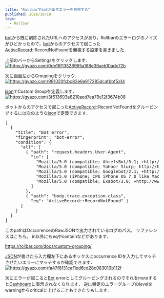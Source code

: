 ```yaml
---
title: "Rollbarでbotが出すエラーを無視する"
published: 2016/10/19
tags:
  - Rollbar
---
```


<p><a class="keyword" href="http://d.hatena.ne.jp/keyword/bot">bot</a>から既に削除されたURLへのアクセスがあり，Rollbarのエラーログのノイズがひどかったので，<a class="keyword" href="http://d.hatena.ne.jp/keyword/bot">bot</a>からのアクセスで起こった<a class="keyword" href="http://d.hatena.ne.jp/keyword/ActiveRecord">ActiveRecord</a>::RecordNotFoundを無視する設定を書きました．</p>

<p>上部のバーからSettingsをクリックします．
<a href="https://gyazo.com/0de19f13528995a168e36aeb10adc72b"><img src="https://i.gyazo.com/0de19f13528995a168e36aeb10adc72b.png" alt="https://gyazo.com/0de19f13528995a168e36aeb10adc72b" /></a></p>

<p>次に画面左からGroupingをクリック．
<a href="https://gyazo.com/991020fcbc82e6e917285dcafbbf5a14"><img src="https://i.gyazo.com/991020fcbc82e6e917285dcafbbf5a14.png" alt="https://gyazo.com/991020fcbc82e6e917285dcafbbf5a14" /></a></p>

<p><a class="keyword" href="http://d.hatena.ne.jp/keyword/json">json</a>でCustom Groupを定義します．
<a href="https://gyazo.com/3f613693a8210aed7ea79e12f3674b08"><img src="https://i.gyazo.com/3f613693a8210aed7ea79e12f3674b08.png" alt="https://gyazo.com/3f613693a8210aed7ea79e12f3674b08" /></a></p>

<p>ボットからのアクセスで起こった<a class="keyword" href="http://d.hatena.ne.jp/keyword/ActiveRecord">ActiveRecord</a>::RecordNotFoundをグルーピングするには次のような<a class="keyword" href="http://d.hatena.ne.jp/keyword/json">json</a>で定義できます．</p>

<pre class="code lang-json" data-lang="json" data-unlink><span class="synSpecial">[</span>
  <span class="synSpecial">{</span>
    &quot;<span class="synStatement">title</span>&quot;: &quot;<span class="synConstant">Bot error</span>&quot;,
    &quot;<span class="synStatement">fingerprint</span>&quot;: &quot;<span class="synConstant">bot-error</span>&quot;,
    &quot;<span class="synStatement">condition</span>&quot;: <span class="synSpecial">{</span>
      &quot;<span class="synStatement">all</span>&quot;: <span class="synSpecial">[</span>
        <span class="synSpecial">{</span> &quot;<span class="synStatement">path</span>&quot;: &quot;<span class="synConstant">request.headers.User-Agent</span>&quot;,
          &quot;<span class="synStatement">in</span>&quot;: <span class="synSpecial">[</span>
            &quot;<span class="synConstant">Mozilla/5.0 (compatible; AhrefsBot/5.1; +http://ahrefs.com/robot/)</span>&quot;,
            &quot;<span class="synConstant">Mozilla/5.0 (compatible; Yahoo! Slurp; http://help.yahoo.com/help/us/ysearch/slurp)</span>&quot;,
            &quot;<span class="synConstant">Mozilla/5.0 (compatible; Googlebot/2.1; +http://www.google.com/bot.html)</span>&quot;,
            &quot;<span class="synConstant">Mozilla/5.0 (iPhone; CPU iPhone OS 7_0 like Mac OS X) AppleWebKit/537.51.1 (KHTML, like Gecko) Version/7.0 Mobile/11A465 Safari/9537.53 (compatible; bingbot/2.0; +http://www.bing.com/bingbot.htm)</span>&quot;,
            &quot;<span class="synConstant">Mozilla/5.0 (compatible; Exabot/3.0; +http://www.exabot.com/go/robot)</span>&quot;
          <span class="synSpecial">]</span>
        <span class="synSpecial">}</span>,
        <span class="synSpecial">{</span> &quot;<span class="synStatement">path</span>&quot;: &quot;<span class="synConstant">body.trace.exception.class</span>&quot;,
          &quot;<span class="synStatement">eq</span>&quot;: &quot;<span class="synConstant">ActiveRecord::RecordNotFound</span>&quot; <span class="synSpecial">}</span>
      <span class="synSpecial">]</span>
    <span class="synSpecial">}</span>
  <span class="synSpecial">}</span>
<span class="synSpecial">]</span>
</pre>


<p>このpathはOccurrenceのRawJSONで出力されているログのパス。
リファレンスはこちら。
in以外にもeqやcontainなどがあります．</p>

<p><a href="https://rollbar.com/docs/custom-grouping/">https://rollbar.com/docs/custom-grouping/</a></p>

<p><a class="keyword" href="http://d.hatena.ne.jp/keyword/JSON">JSON</a>が書けたら入力欄左下にあるボックスにoccurrence IDを入力してマッチさせたいエラーにマッチするか確認できます．
<a href="https://gyazo.com/fa47f8f31caf1ed6cd28c083010b112f"><img src="https://i.gyazo.com/fa47f8f31caf1ed6cd28c083010b112f.png" alt="https://gyazo.com/fa47f8f31caf1ed6cd28c083010b112f" /></a></p>

<p> 次にエラーが起こると<a class="keyword" href="http://d.hatena.ne.jp/keyword/Bot">Bot</a> errorとしてグルーピングされるのでそれをmuteすると<a class="keyword" href="http://d.hatena.ne.jp/keyword/Dashboard">Dashboard</a>に表示されなくなります．
逆に特定のエラーグループのlevelをwarningからcriticalに上げることもできたりもします．</p>

